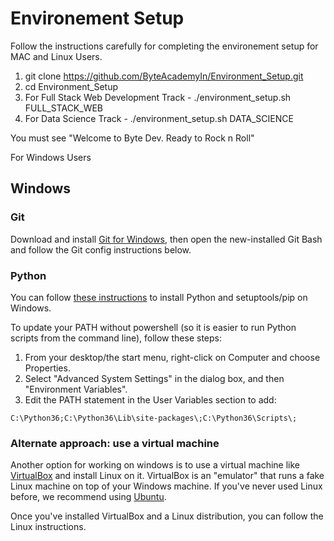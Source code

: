 # Environement Setup 

Follow the instructions carefully for completing the environement setup for MAC and Linux Users. 

1. git clone https://github.com/ByteAcademyIn/Environment_Setup.git
2. cd Environment_Setup
3. For Full Stack Web Development Track - ./environment_setup.sh FULL_STACK_WEB 
4. For Data Science Track - ./environment_setup.sh DATA_SCIENCE

You must see "Welcome to Byte Dev. Ready to Rock n Roll"

For Windows Users

## Windows

### Git

Download and install [Git for Windows](https://msysgit.github.io/), then open the new-installed Git Bash and follow the Git config instructions below.

### Python

You can follow [these instructions](http://docs.python-guide.org/en/latest/starting/install3/win/) to install Python and setuptools/pip on Windows.

To update your PATH without powershell (so it is easier to run Python scripts from the command line), follow these steps:

1. From your desktop/the start menu, right-click on Computer and choose Properties.
2. Select "Advanced System Settings" in the dialog box, and then "Environment Variables".
3. Edit the PATH statement in the User Variables section to add:
```
C:\Python36;C:\Python36\Lib\site-packages\;C:\Python36\Scripts\;
```

### Alternate approach: use a virtual machine

Another option for working on windows is to use a virtual machine like [VirtualBox](https://www.virtualbox.org/) and install Linux on it. VirtualBox is an "emulator" that runs a fake Linux machine on top of your Windows machine. If you've never used Linux before, we recommend using [Ubuntu](http://www.ubuntu.com/download/desktop).

Once you've installed VirtualBox and a Linux distribution, you can follow the Linux instructions.
